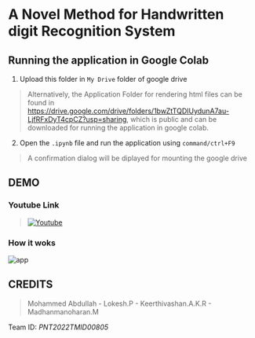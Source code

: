 # A Novel Method for Handwritten digit Recognition System

## Running the application in Google Colab

1. Upload this folder in `My Drive` folder of google drive

>Alternatively, the Application Folder for rendering html files can be found in https://drive.google.com/drive/folders/1bwZtTQDIUydunA7au-LjfRFxDyT4cpCZ?usp=sharing, which is public and can be downloaded for running the application in google colab.

2. Open the `.ipynb` file and run the application using `command/ctrl+F9`
>A confirmation dialog will be diplayed for mounting the google drive

## DEMO

### Youtube Link
>[![Youtube](http://img.youtube.com/vi/iLVx7PRH0TQ/0.jpg)](https://youtu.be/iLVx7PRH0TQ)

### How it woks
![app](https://user-images.githubusercontent.com/63586305/201483978-2302bec8-9592-4b7f-968d-42f3fefdf1b9.gif)

## CREDITS

>Mohammed Abdullah - Lokesh.P - Keerthivashan.A.K.R - Madhanmanoharan.M

Team ID: *PNT2022TMID00805*

